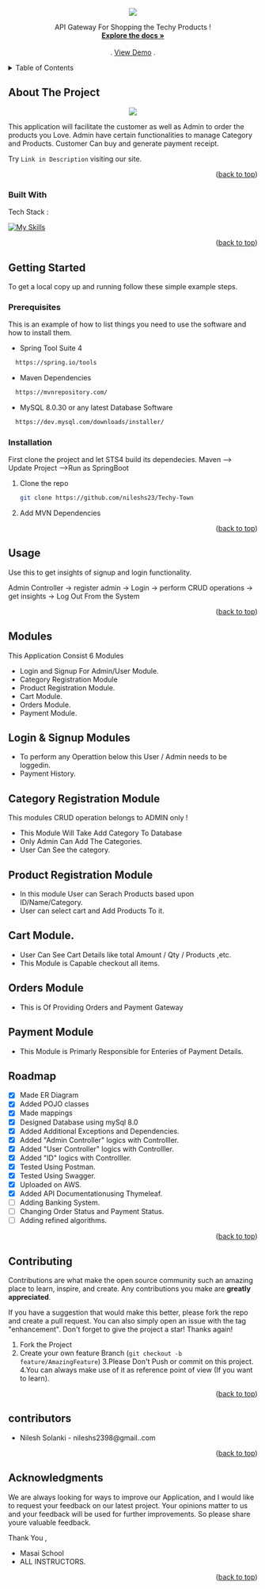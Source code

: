 <a name="readme-top"></a> 

<!-- PROJECT SHIELDS -->
<!--
*** I'm using markdown "reference style" links for readability.
*** Reference links are enclosed in brackets [ ] instead of parentheses ( ).
*** See the bottom of this document for the declaration of the reference variables
*** for contributors-url, forks-url, etc. This is an optional, concise syntax you may use.
*** https://www.markdownguide.org/basic-syntax/#reference-style-links
-->

<p align="center">
  <img src="https://user-images.githubusercontent.com/53571060/204812144-d54bc1e8-78ee-4913-8f10-0f29b54c9cbf.png" />
</p>


  <p align="center">
    API Gateway For Shopping the Techy Products !
    <br />
    <a href="https://github.com/nileshs23/Techy-Town"><strong>Explore the docs »</strong></a>
    <br />
    <br />
    .
    <a href="https://github.com/nileshs23/Techy-Town">View Demo</a>
    .
  </p>
</div>



<!-- TABLE OF CONTENTS -->
<details>
  <summary>Table of Contents</summary>
  <ol>
    <li>
      <a href="#about-the-project">About The Project</a>
      <ul>
        <li><a href="#built-with">Built With</a></li>
      </ul>
    </li>
    <li>
      <a href="#getting-started">Getting Started</a>
      <ul>
        <li><a href="#prerequisites">Prerequisites</a></li>
        <li><a href="#installation">Installation</a></li>
      </ul>
    </li>
    <li><a href="#usage">Usage</a></li>
    <li><a href="#modules">Modules</a></li>
    <li><a href="#roadmap">Roadmap</a></li>
    <li><a href="#contributing">Contributing</a></li>
    <li><a href="#contributors">Contributors</a></li>
    <li><a href="#acknowledgments">Acknowledgments</a></li>
  </ol>
</details>



<!-- ABOUT THE PROJECT -->
## About The Project

<p align="center">
  <img src="https://user-images.githubusercontent.com/53571060/204786872-fd1a2e88-5c18-4725-801f-e61e04a0f50a.png" />
</p>



This application will facilitate the customer as well as Admin to order the products you Love.
Admin have certain functionalities to manage Category and Products.
Customer Can buy and generate payment receipt.

Try `Link in Description` visiting our site.

<p align="right">(<a href="#readme-top">back to top</a>)</p>



### Built With

Tech Stack :

[![My Skills](https://skillicons.dev/icons?i=java,spring,maven,hibernate,github,git,vscode&theme=light)](https://skillicons.dev)
<p align="right">(<a href="#readme-top">back to top</a>)</p>



<!-- GETTING STARTED -->
## Getting Started

To get a local copy up and running follow these simple example steps.

### Prerequisites

This is an example of how to list things you need to use the software and how to install them.
  
  * Spring Tool Suite 4

 ```sh
   https://spring.io/tools
   ```
  
   * Maven Dependencies

 ```sh
   https://mvnrepository.com/
   ```
   
   * MySQL 8.0.30 or any latest Database Software

 ```sh
   https://dev.mysql.com/downloads/installer/
   ```

### Installation

First clone the project and let STS4 build its dependecies. Maven --> Update Project -->Run as SpringBoot

1. Clone the repo
   ```sh
   git clone https://github.com/nileshs23/Techy-Town
   ```
2. Add MVN Dependencies

<p align="right">(<a href="#readme-top">back to top</a>)</p>



<!-- USAGE EXAMPLES -->
## Usage

Use this to get insights of signup and login functionality.

Admin Controller -> register admin -> Login -> perform CRUD operations -> get insights -> Log Out From the System


<p align="right">(<a href="#readme-top">back to top</a>)</p>

<!-- USAGE EXAMPLES -->
## Modules
This Application Consist 6 Modules

- Login and Signup For Admin/User Module.
- Category Registration Module
- Product  Registration Module.
- Cart Module.
- Orders Module.
- Payment Module.


## Login & Signup Modules

- To perform any Operattion below this User / Admin needs to be loggedin.
- Payment History.

## Category Registration Module
This modules CRUD operation belongs to ADMIN only !

- This Module Will Take Add Category To Database
- Only Admin Can Add The Categories.
- User Can See the category.

##  Product  Registration Module
- In this module User can Serach Products based upon ID/Name/Category.
- User can select cart and Add Products To it. 

## Cart Module.

- User Can See Cart Details like total Amount / Qty / Products ,etc.
- This Module is Capable checkout all items.

## Orders Module

- This is Of Providing Orders and Payment Gateway

## Payment Module

- This Module is Primarly Responsible for Enteries of Payment Details.



<!-- ROADMAP -->
## Roadmap

- [x] Made ER Diagram
- [x] Added POJO classes
- [x] Made mappings
- [x] Designed Database using mySql 8.0
- [x] Added Additional Exceptions and Dependencies.
- [x] Added "Admin Controller" logics with Controlller.
- [x] Added "User Controller" logics with Controlller.
- [x] Added "ID" logics with Controlller.
- [x] Tested Using Postman.
- [x] Tested Using Swagger.
- [x] Uploaded on AWS.
- [x] Added API Documentationusing Thymeleaf.
- [ ] Adding Banking System.
- [ ] Changing Order Status and Payment Status.
- [ ] Adding refined algorithms.

<p align="right">(<a href="#readme-top">back to top</a>)</p>



<!-- CONTRIBUTING -->
## Contributing

Contributions are what make the open source community such an amazing place to learn, inspire, and create. Any contributions you make are **greatly appreciated**.

If you have a suggestion that would make this better, please fork the repo and create a pull request. You can also simply open an issue with the tag "enhancement".
Don't forget to give the project a star! Thanks again!

1. Fork the Project
2. Create your own feature Branch (`git checkout -b feature/AmazingFeature`)
3.Please Don't Push or commit on this project.
4.You can always make use of it as reference point of view (If you want to learn).

<p align="right">(<a href="#readme-top">back to top</a>)</p>



<!-- Contributors -->
## contributors
* Nilesh Solanki - nileshs2398@gmail..com

<p align="right">(<a href="#readme-top">back to top</a>)</p>



<!-- ACKNOWLEDGMENTS -->
## Acknowledgments

We are always looking for ways to improve our Application, and I would like to request your feedback on our latest project. Your opinions matter to us and your feedback will be used for further improvements. So please share youre valuable feedback.

Thank You ,
* Masai School
* ALL INSTRUCTORS.

<p align="right">(<a href="#readme-top">back to top</a>)</p>
